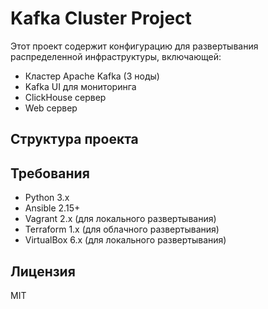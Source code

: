 # Kafka Cluster Project

Этот проект содержит конфигурацию для развертывания распределенной инфраструктуры, включающей:
- Кластер Apache Kafka (3 ноды)
- Kafka UI для мониторинга
- ClickHouse сервер
- Web сервер

## Структура проекта

## Требования

- Python 3.x
- Ansible 2.15+
- Vagrant 2.x (для локального развертывания)
- Terraform 1.x (для облачного развертывания)
- VirtualBox 6.x (для локального развертывания)

## Лицензия

MIT 